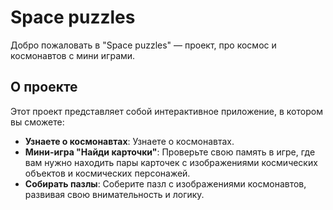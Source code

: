 # Space puzzles

Добро пожаловать в "Space puzzles" — проект, про космос и космонавтов с мини играми.

## О проекте

Этот проект представляет собой интерактивное приложение, в котором вы сможете:

- **Узнаете о космонавтах**: Узнаете о космонавтах.
- **Мини-игра "Найди карточки"**: Проверьте свою память в игре, где вам нужно находить пары карточек с изображениями космических объектов и космических персонажей.
- **Собирать пазлы**: Соберите пазл с изображениями космонавтов, развивая свою внимательность и логику.
